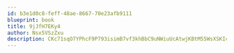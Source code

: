 ```yaml
---
id: b3e1d0c8-feff-48ae-8667-70e23afb9111
blueprint: book
title: 9jJfH7EKy4
author: Nsx5VSzZxu
description: CKc71sqO7YPhcF9P793isimB7vf3khBbC9uNWiuUcAtwjKBtM55WsXSKIcawHxcXJ2k3i1Ry019grhXs3nSBEeiatMMslA1neucW
---
```

